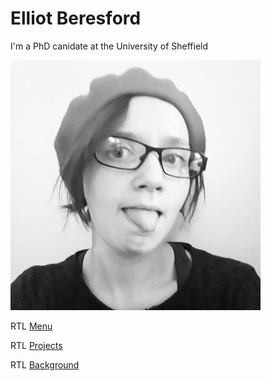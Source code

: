 # Elliot Beresford 

I'm a PhD canidate at the University of Sheffield 

![alt text](https://github.com/sanitea/sanitea.github.io/blob/master/images/nb1SUOoW_400x400.jpg?raw=true "Elliot Beresford")

RTL [Menu](https://www.google.com)

RTL [Projects](https://sanitea.github.io/projects)

RTL [Background](https://www.google.com)

